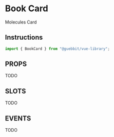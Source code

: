 # Book Card
<Badge type="tip">Molecules</Badge> <Badge type="info">Card</Badge>

## Instructions

```ts
import { BookCard } from "@guebbit/vue-library";
```







## PROPS
TODO

## SLOTS
TODO

## EVENTS
TODO

<style lang="scss">
@use "../../theme.scss";
</style>

<script setup>
import { BookCard } from '../../../src/';
</script>
